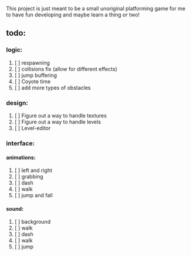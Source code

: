 This project is just meant to be a small unoriginal platforming game
for me to have fun developing and maybe learn a thing or two! 

## todo:

### logic:
1. [ ] respawning
2. [ ] collisions fix (allow for different effects)
3. [ ] jump buffering
4. [ ] Coyote time
5. [ ] add more types of obstacles

### design:
1. [ ] Figure out a way to handle textures 
2. [ ] Figure out a way to handle levels
3. [ ] Level-editor

### interface:

#### animations:
1. [ ] left and right        
2. [ ] grabbing             
3. [ ] dash                 
4. [ ] walk                    
5. [ ] jump and fall    

#### sound:
1. [ ] background  
2. [ ] walk   
3. [ ] dash    
4. [ ] walk        
5. [ ] jump      
